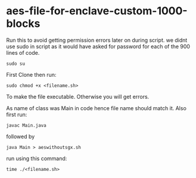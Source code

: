 # aes-file-for-enclave-custom-1000-blocks
Run this to avoid getting permission errors later on during script. we didnt use sudo in script as it would have asked for password for each of the 900 lines of code.
```
sudo su
```
First Clone then run: 
```
sudo chmod +x <filename.sh>
```
To make the file executable. Otherwise you will get errors.

As name of class was Main in code hence file name should match it. Also first run:
```
javac Main.java
```
followed by

```
java Main > aeswithoutsgx.sh
```
run using this command:
```
time ./<filename.sh>
```
